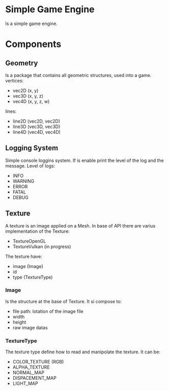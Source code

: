 # Simple Game Engine
Is a simple game engine.

# Components

## Geometry
Is a package that contains all geometric structures, used into a game.
vertices:
- vec2D (x, y)
- vec3D (x, y, z)
- vec4D (x, y, z, w)

lines:
- line2D (vec2D, vec2D)
- line3D (vec3D, vec3D)
- line4D (vec4D, vec4D)

## Logging System
Simple console loggins system.
If is enable print the level of the log and the message.
Level of logs:
- INFO
- WARNING
- ERROR
- FATAL
- DEBUG

## Texture
A texture is an image applied on a Mesh.
In base of API there are varius implementation of the Texture:
- TextureOpenGL
- TextureVulkan (in progress)

The texture have:
- image (Image)
- id
- type (TextureType)


### Image
Is the structure at the base of Texture.
It si compose to:
- file path: lotation of the image file
- width
- height
- raw image datas

### TextureType
The texture type define how to read and manipolate the texture.
It can be:
- COLOR_TEXTURE (RGB)
- ALPHA_TEXTURE
- NORMAL_MAP
- DISPACEMENT_MAP
- LIGHT_MAP


